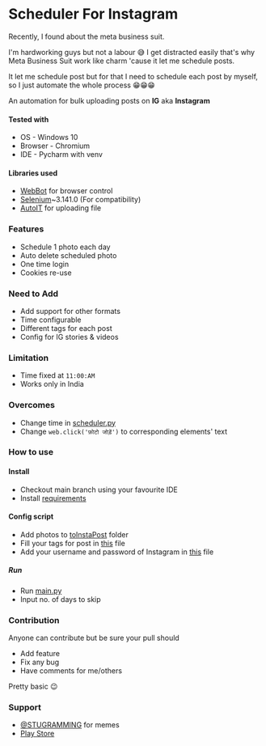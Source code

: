 
# Scheduler For Instagram

Recently, I found about the meta business suit.<br>

I'm hardworking guys but not a labour :sweat_smile: I get distracted easily that's why Meta Business Suit work like charm 'cause it let me schedule posts.<br>

It let me schedule post but for that I need to schedule each post by myself, so I just automate the whole process :grin::grin::grin:<br>

An automation for bulk uploading posts on **IG** aka **Instagram**

#### Tested with
- OS - Windows 10 
- Browser - Chromium
- IDE - Pycharm with venv

#### Libraries used
- [WebBot](https://github.com/nateshmbhat/webbot) for browser control
- [Selenium](https://www.selenium.dev/)~3.141.0 (For compatibility)
- [AutoIT](https://www.autoitscript.com/site/) for uploading file


### Features
- Schedule 1 photo each day
- Auto delete scheduled photo
- One time login
- Cookies re-use

### Need to Add
- Add support for other formats
- Time configurable
- Different tags for each post
- Config for IG stories & videos

### Limitation
- Time fixed at `11:00:AM`
- Works only in India

### Overcomes
- Change time in [scheduler.py](scheduler.py)
- Change `web.click('फ़ोटो जोड़ें')` to corresponding elements' text

### How to use

#### Install
- Checkout main branch using your favourite IDE
- Install [requirements](requirements.txt)

#### Config script
- Add photos to [toInstaPost](toInstaPost) folder
- Fill your tags for post in [this](toInstaPost/tags.txt) file
- Add your username and password of Instagram in [this](toInstaPost/user.txt) file

##### Run
- Run [main.py](main.py)
- Input no. of days to skip

### Contribution
Anyone can contribute but be sure your pull should
- Add feature
- Fix any bug
- Have comments for me/others

Pretty basic :wink:

### Support
- [@STUGRAMMING](https://www.instagram.com/stugramming/) for memes
- [Play Store](https://play.google.com/store/apps/dev?id=5011720043750659265)